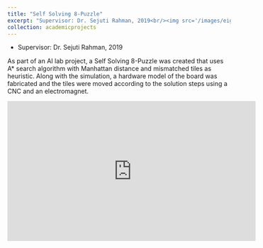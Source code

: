 ```yaml
---
title: "Self Solving 8-Puzzle"
excerpt: "Supervisor: Dr. Sejuti Rahman, 2019<br/><img src='/images/eight_puzzle.png' style='width: 480px;max-width:100%'>"
collection: academicprojects
---
```

* Supervisor: Dr. Sejuti Rahman, 2019

As part of an AI lab project, a Self Solving 8-Puzzle was created that uses A* search algorithm with Manhattan distance and mismatched tiles as heuristic. Along with the simulation, a hardware model of the board was fabricated and the tiles were moved according to the solution steps using a CNC and an electromagnet.

<iframe width="560" height="315" src="https://www.youtube.com/embed/vHtbfK9Zzuw" title="YouTube video player" frameborder="0" allow="accelerometer; autoplay; clipboard-write; encrypted-media; gyroscope; picture-in-picture; web-share" allowfullscreen></iframe>
